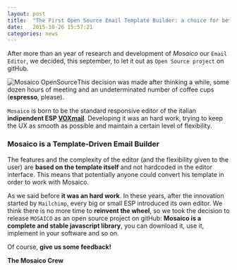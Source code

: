 ```yaml
---
layout: post
title:  "The First Open Source Email Template Builder: a choice for better Email Marketing"
date:   2015-10-26 15:57:21
categories: news
---
```

After more than an year of research and development of *Mosaico* our `Email Editor`, we decided, this september, to let it out as `Open Source project` on gitHub.

![Mosaico OpenSource](https://raw.githubusercontent.com/voidlabs/mosaico.io/gh-pages/assets/images/mosaico_open_source.jpg)This decision was made after thinking a while, some dozen hours of meeting and an undeterminated number of coffee cups (**espresso**, please).

`Mosaico` is born to be the standard responsive editor of the italian **indipendent ESP [VOXmail](http://www.voxmail.it)**. Developing it was an hard work, trying to keep the UX as smooth as possible and maintain a certain level of flexibility.

### Mosaico is a Template-Driven Email Builder
The features and the complexity of the editor (and the flexibility given to the user) are **based on the template itself** and not hardcoded in the editor interface.
This means that potentially anyone could convert his template in order to work with Mosaico.
<!--more-->

As we said before **it was an hard work**. In these years, after the innovation started by `Mailchimp`, every big or small ESP introduced its own editor. We think there is no more time to **reinvent the wheel**, so we took the decision to release `MOSAICO` as an open source project on gitHub: **Mosaico is a complete and stable javascript library**, you can download it, use it, implement in your software and so on.

Of course, **give us some feedback!**

**The Mosaico Crew**
